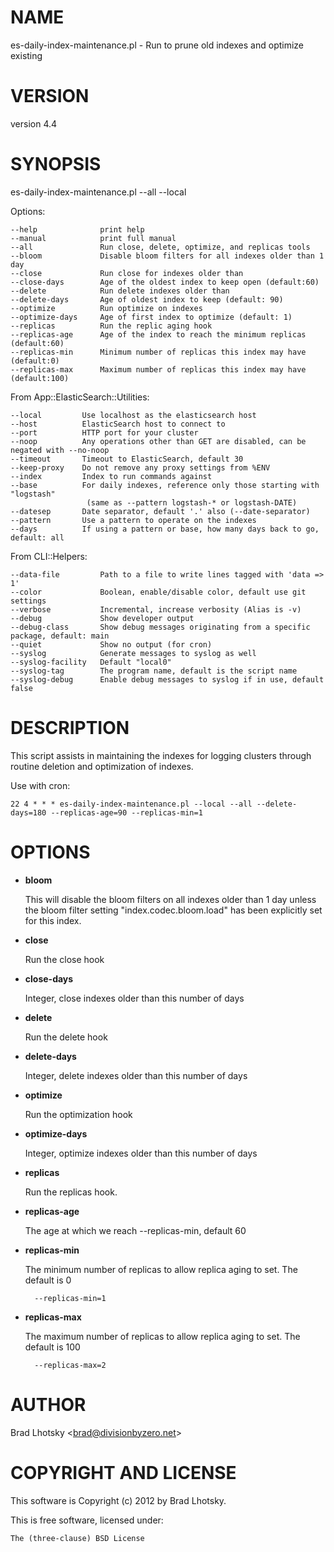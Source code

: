 # NAME

es-daily-index-maintenance.pl - Run to prune old indexes and optimize existing

# VERSION

version 4.4

# SYNOPSIS

es-daily-index-maintenance.pl --all --local

Options:

    --help              print help
    --manual            print full manual
    --all               Run close, delete, optimize, and replicas tools
    --bloom             Disable bloom filters for all indexes older than 1 day
    --close             Run close for indexes older than
    --close-days        Age of the oldest index to keep open (default:60)
    --delete            Run delete indexes older than
    --delete-days       Age of oldest index to keep (default: 90)
    --optimize          Run optimize on indexes
    --optimize-days     Age of first index to optimize (default: 1)
    --replicas          Run the replic aging hook
    --replicas-age      Age of the index to reach the minimum replicas (default:60)
    --replicas-min      Minimum number of replicas this index may have (default:0)
    --replicas-max      Maximum number of replicas this index may have (default:100)

From App::ElasticSearch::Utilities:

    --local         Use localhost as the elasticsearch host
    --host          ElasticSearch host to connect to
    --port          HTTP port for your cluster
    --noop          Any operations other than GET are disabled, can be negated with --no-noop
    --timeout       Timeout to ElasticSearch, default 30
    --keep-proxy    Do not remove any proxy settings from %ENV
    --index         Index to run commands against
    --base          For daily indexes, reference only those starting with "logstash"
                     (same as --pattern logstash-* or logstash-DATE)
    --datesep       Date separator, default '.' also (--date-separator)
    --pattern       Use a pattern to operate on the indexes
    --days          If using a pattern or base, how many days back to go, default: all

From CLI::Helpers:

    --data-file         Path to a file to write lines tagged with 'data => 1'
    --color             Boolean, enable/disable color, default use git settings
    --verbose           Incremental, increase verbosity (Alias is -v)
    --debug             Show developer output
    --debug-class       Show debug messages originating from a specific package, default: main
    --quiet             Show no output (for cron)
    --syslog            Generate messages to syslog as well
    --syslog-facility   Default "local0"
    --syslog-tag        The program name, default is the script name
    --syslog-debug      Enable debug messages to syslog if in use, default false

# DESCRIPTION

This script assists in maintaining the indexes for logging clusters through
routine deletion and optimization of indexes.

Use with cron:

    22 4 * * * es-daily-index-maintenance.pl --local --all --delete-days=180 --replicas-age=90 --replicas-min=1

# OPTIONS

- **bloom**

    This will disable the bloom filters on all indexes older than 1 day unless the bloom
    filter setting "index.codec.bloom.load" has been explicitly set for this index.

- **close**

    Run the close hook

- **close-days**

    Integer, close indexes older than this number of days

- **delete**

    Run the delete hook

- **delete-days**

    Integer, delete indexes older than this number of days

- **optimize**

    Run the optimization hook

- **optimize-days**

    Integer, optimize indexes older than this number of days

- **replicas**

    Run the replicas hook.

- **replicas-age**

    The age at which we reach --replicas-min, default 60

- **replicas-min**

    The minimum number of replicas to allow replica aging to set.  The default is 0

        --replicas-min=1

- **replicas-max**

    The maximum number of replicas to allow replica aging to set.  The default is 100

        --replicas-max=2

# AUTHOR

Brad Lhotsky &lt;brad@divisionbyzero.net>

# COPYRIGHT AND LICENSE

This software is Copyright (c) 2012 by Brad Lhotsky.

This is free software, licensed under:

    The (three-clause) BSD License
